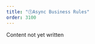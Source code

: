 ```yaml
---
title: "🕔Async Business Rules"
order: 3100
---
```

Content not yet written
<!-- TODO: FILL THIS OUT-->